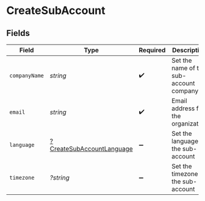 # CreateSubAccount


## Fields

| Field                                                                        | Type                                                                         | Required                                                                     | Description                                                                  |
| ---------------------------------------------------------------------------- | ---------------------------------------------------------------------------- | ---------------------------------------------------------------------------- | ---------------------------------------------------------------------------- |
| `companyName`                                                                | *string*                                                                     | :heavy_check_mark:                                                           | Set the name of the sub-account company                                      |
| `email`                                                                      | *string*                                                                     | :heavy_check_mark:                                                           | Email address for the organization                                           |
| `language`                                                                   | [?CreateSubAccountLanguage](../../models/shared/CreateSubAccountLanguage.md) | :heavy_minus_sign:                                                           | Set the language of the sub-account                                          |
| `timezone`                                                                   | *?string*                                                                    | :heavy_minus_sign:                                                           | Set the timezone of the sub-account                                          |